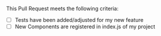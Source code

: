 This Pull Request meets the following criteria:

- [ ] Tests have been added/adjusted for my new feature
- [ ] New Components are registered in index.js of my project
